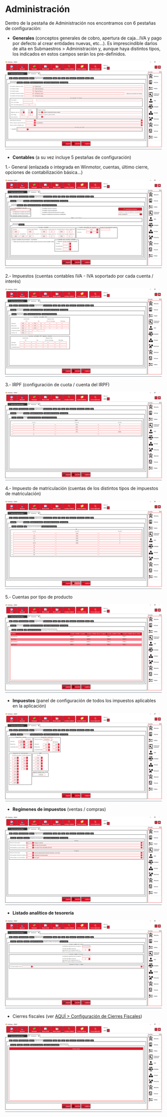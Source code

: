 # Administración

Dentro de la pestaña de Administración nos encontramos con 6 pestañas de configuración:

* **Generales** \(conceptos generales de cobro, apertura de caja...IVA y pago por defecto al crear entidades nuevas, etc...\). Es imprescindible darlos de alta en Submaestros &gt; Administración y, aunque haya distintos tipos, los indicados en estos campos serán los pre-definidos.

![](../../../.gitbook/assets/image%20%28379%29.png)

* **Contables** \(a su vez incluye 5 pestañas de configuración\)

1.- General \(enlazada o integrada en Winmotor, cuentas, último cierre, opciones de contabilización básica...\)

![](../../../.gitbook/assets/image%20%28489%29.png)

2.- Impuestos \(cuentas contables IVA - IVA soportado por cada cuenta / interés\)

![](../../../.gitbook/assets/image%20%2818%29.png)

3.- IRPF \(configuración de cuota / cuenta del IRPF\)

![](../../../.gitbook/assets/image%20%28298%29.png)

4.- Impuesto de matriculación \(cuentas de los distintos tipos de impuestos de matriculación\)

![](../../../.gitbook/assets/image%20%2861%29.png)

5.- Cuentas por tipo de producto

![](../../../.gitbook/assets/image%20%28412%29%20%281%29.png)

* **Impuestos** \(panel de configuración de todos los impuestos aplicables en la aplicación\)

![](../../../.gitbook/assets/image%20%28113%29%20%281%29.png)

* **Regímenes de impuestos** \(ventas / compras\)

![](../../../.gitbook/assets/image%20%28159%29.png)

* **Listado analítico de tesorería**

![](../../../.gitbook/assets/image%20%28283%29.png)

* Cierres fiscales \(ver [AQUÍ &gt; Configuración de Cierres Fiscales](../../administracion/enlace-contable/cierres-fiscales.md)\)

![](../../../.gitbook/assets/image%20%28396%29.png)





